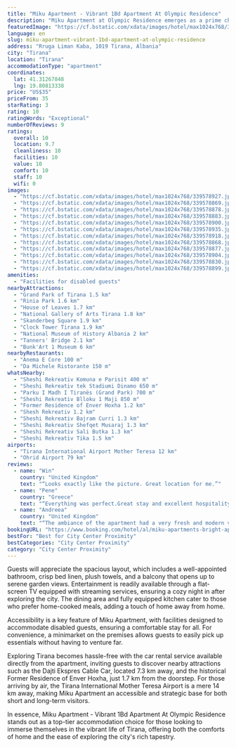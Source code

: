 ```yaml
---
title: "Miku Apartment - Vibrant 1Bd Apartment At Olympic Residence"
description: "Miku Apartment at Olympic Residence emerges as a prime choice for travelers seeking a blend of comfort and convenience in Tirana."
featuredImage: "https://cf.bstatic.com/xdata/images/hotel/max1024x768/339578927.jpg?k=aa1d590227881f3d79e2a7d61b64e19c00008e7b7370616e81c2d519b2a1d992&o=&hp=1"
language: en
slug: miku-apartment-vibrant-1bd-apartment-at-olympic-residence
address: "Rruga Liman Kaba, 1019 Tirana, Albania"
city: "Tirana"
location: "Tirana"
accommodationType: "apartment"
coordinates:
  lat: 41.31267848
  lng: 19.80813338
price: "US$35"
priceFrom: 35
starRating: 3
rating: 10
ratingWords: "Exceptional"
numberOfReviews: 9
ratings:
  overall: 10
  location: 9.7
  cleanliness: 10
  facilities: 10
  value: 10
  comfort: 10
  staff: 10
  wifi: 0
images:
  - "https://cf.bstatic.com/xdata/images/hotel/max1024x768/339578927.jpg?k=aa1d590227881f3d79e2a7d61b64e19c00008e7b7370616e81c2d519b2a1d992&o=&hp=1"
  - "https://cf.bstatic.com/xdata/images/hotel/max1024x768/339578869.jpg?k=3c410a1cfb8ef6ffa225367933c8b5711aa633ef2c64073aadb53cc9c6e51cb8&o=&hp=1"
  - "https://cf.bstatic.com/xdata/images/hotel/max1024x768/339578878.jpg?k=eb90884f6813951da01633c4957359ac953bca844348608d245b532e17636991&o=&hp=1"
  - "https://cf.bstatic.com/xdata/images/hotel/max1024x768/339578883.jpg?k=68c3a722869be262832854cf9a6afeaf5070469aaeff7bd3a8a7f5269006e0b7&o=&hp=1"
  - "https://cf.bstatic.com/xdata/images/hotel/max1024x768/339578900.jpg?k=97d9d4874762308a4258467b489dba3098848c33e7acdf8d96e3000cb93c15fa&o=&hp=1"
  - "https://cf.bstatic.com/xdata/images/hotel/max1024x768/339578935.jpg?k=364c6011f7daab380db840463b2462ff78ef14eadd8c78468f93b3258ee03a66&o=&hp=1"
  - "https://cf.bstatic.com/xdata/images/hotel/max1024x768/339578918.jpg?k=1293cb85c91f9514979d57d5a4ba1c7841fc05c8e47269d65013fb9dd01682a5&o=&hp=1"
  - "https://cf.bstatic.com/xdata/images/hotel/max1024x768/339578868.jpg?k=23251aa9822f812bef3a11fab8f5ac29ef7c9ceee9c7f1598bb8002efee2ca53&o=&hp=1"
  - "https://cf.bstatic.com/xdata/images/hotel/max1024x768/339578877.jpg?k=01bb4734b9aa7e6a8cc8864b60efe5427e81dbd92cb47cf196767e8a973a901d&o=&hp=1"
  - "https://cf.bstatic.com/xdata/images/hotel/max1024x768/339578904.jpg?k=b9d60ae099fe64c918fe88d8e83ee04c67767b307d682e4835b253a71292970a&o=&hp=1"
  - "https://cf.bstatic.com/xdata/images/hotel/max1024x768/339578830.jpg?k=b0a212190a9009e6cd175d9accdddfce444021562cd881ca137f67c499aa6182&o=&hp=1"
  - "https://cf.bstatic.com/xdata/images/hotel/max1024x768/339578899.jpg?k=fb366d32787828569683ebe8ef096650e0b28007f7c3732a033a22615cf50ba2&o=&hp=1"
amenities:
  - "Facilities for disabled guests"
nearbyAttractions:
  - "Grand Park of Tirana 1.5 km"
  - "Rinia Park 1.6 km"
  - "House of Leaves 1.7 km"
  - "National Gallery of Arts Tirana 1.8 km"
  - "Skanderbeg Square 1.9 km"
  - "Clock Tower Tirana 1.9 km"
  - "National Museum of History Albania 2 km"
  - "Tanners' Bridge 2.1 km"
  - "Bunk'Art 1 Museum 6 km"
nearbyRestaurants:
  - "Anema E Core 100 m"
  - "Da Michele Ristorante 150 m"
whatsNearby:
  - "Sheshi Rekreativ Komuna e Parisit 400 m"
  - "Sheshi Rekreativ tek Stadiumi Dinamo 650 m"
  - "Parku I Madh I Tiranës (Grand Park) 700 m"
  - "Sheshi Rekreativ Blloku 1 Maji 850 m"
  - "Former Residence of Enver Hoxha 1.2 km"
  - "Shesh Rekreativ 1.2 km"
  - "Sheshi Rekreativ Bajram Curri 1.3 km"
  - "Sheshi Rekreativ Shefqet Musaraj 1.3 km"
  - "Sheshi Rekreativ Sali Butka 1.3 km"
  - "Sheshi Rekreativ Tika 1.5 km"
airports:
  - "Tirana International Airport Mother Teresa 12 km"
  - "Ohrid Airport 79 km"
reviews:
  - name: "Win"
    country: "United Kingdom"
    text: "“Looks exactly like the picture. Great location for me.”"
  - name: "Pene"
    country: "Greece"
    text: "“Everything was perfect.Great stay and excellent hospitality.The apartment inside is very modern and luxury design the bed is so comfortable.You have downstairs a Big Market a coffee bar and many restaurants.Highly recommended! We will come back”"
  - name: "Andreea"
    country: "United Kingdom"
    text: "“The ambiance of the apartment had a very fresh and modern vibe, was very clean and well presented and the staff very professional, kind and friendly. Overall, we were extremely happy with everything.”"
bookingURL: "https://www.booking.com/hotel/al/miku-apartments-bright-apartments-at-olympic-residence.en-gb.html?aid=8035640"
bestFor: "Best for City Center Proximity"
bestCategories: "City Center Proximity"
category: "City Center Proximity"
---
```


Guests will appreciate the spacious layout, which includes a well-appointed bathroom, crisp bed linen, plush towels, and a balcony that opens up to serene garden views. Entertainment is readily available through a flat-screen TV equipped with streaming services, ensuring a cozy night in after exploring the city. The dining area and fully equipped kitchen cater to those who prefer home-cooked meals, adding a touch of home away from home.

Accessibility is a key feature of Miku Apartment, with facilities designed to accommodate disabled guests, ensuring a comfortable stay for all. For convenience, a minimarket on the premises allows guests to easily pick up essentials without having to venture far.

Exploring Tirana becomes hassle-free with the car rental service available directly from the apartment, inviting guests to discover nearby attractions such as the Dajti Ekspres Cable Car, located 7.3 km away, and the historical Former Residence of Enver Hoxha, just 1.7 km from the doorstep. For those arriving by air, the Tirana International Mother Teresa Airport is a mere 14 km away, making Miku Apartment an accessible and strategic base for both short and long-term visitors.

In essence, Miku Apartment - Vibrant 1Bd Apartment At Olympic Residence stands out as a top-tier accommodation choice for those looking to immerse themselves in the vibrant life of Tirana, offering both the comforts of home and the ease of exploring the city's rich tapestry.